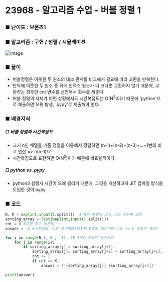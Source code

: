 # 23968 - 알고리즘 수업 - 버블 정렬 1
### ■ 난이도 : 브론즈1
### ■ 알고리즘 : 구현 / 정렬 / 시뮬레이션
![image](https://github.com/user-attachments/assets/055db9ea-abff-4a1b-9a6c-ce0fd7caa764)<br>

### ■ 풀이
- 버블정렬은 이웃한 두 원소의 대소 관계를 비교해서 필요에 따라 교환을 반복한다.
- 만약에 이웃한 두 원소 중 뒤에 인덱스 원소가 더 크다면 교환하지 않기 때문에, 교환하는 경우만 cnt 변수를 선언해서 횟수를 세준다.
- 버블 정렬의 자체가 어떤 상황에서도 시간복잡도는 O(N<sup>2</sup>)이기 때문에 'python'으로 제출하면 오류 발생, 'pypy'로 제출해야 한다.

### ■ 배경지식
##### □ 버블 정렬의 시간복잡도
- 크기 n인 배열을 거품 정렬을 이용해서 정렬하면 (n-1)+(n-2)+(n-3)+...+1번의 비교 연산 => n(n-1)/2
- 시간복잡도로 표현하면 O(N<sup>2</sup>)이기 때문에 비효율적이다.

##### □ python vs. pypy
- python3 실행시 시간이 오래 걸리기 때문에, 그것을 개선하고자 JIT 컴파일 방식을 도입한 것이 pypy

### ■ 코드
```py
N, K = map(int,input().split())  # N은 배열의 크기, K는 K번째 교환
sorting_array = list(map(int,input().split())) 
cnt = 0 #교환 횟수 카운팅
answer = -1 #기본값을 -1로 설정해줌(어차피 K값을 넘는다면 cnt == k 상황은 발생)

for i in range(N-1, 0 , -1): #N-1부터 0까지 역순으로
    for j in range(i):
        if sorting_array[j] > sorting_array[j+1]:
            sorting_array[j], sorting_array[j+1] = sorting_array[j+1], sorting_array[j]
            cnt += 1
            if cnt == K:
                answer = f'{sorting_array[j]} {sorting_array[j+1]}'

print(answer)
```
